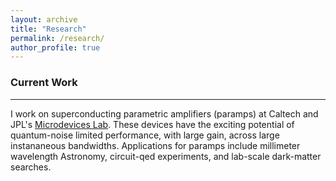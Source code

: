 ```yaml
---
layout: archive
title: "Research"
permalink: /research/
author_profile: true
---
```


### Current Work
---

I work on superconducting parametric amplifiers (paramps) at Caltech and JPL's [Microdevices Lab](https://microdevices.jpl.nasa.gov/). These devices have the exciting potential of quantum-noise limited performance, with large gain, across large instananeous bandwidths. Applications for paramps include millimeter wavelength Astronomy, circuit-qed experiments, and lab-scale dark-matter searches.